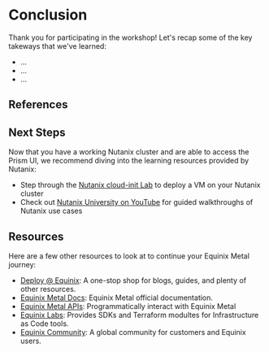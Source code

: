 <!-- See https://squidfunk.github.io/mkdocs-material/reference/ -->
# Conclusion

Thank you for participating in the workshop! Let's recap some of the key takeways that we've learned:

* ...
* ...
* ...

## References

## Next Steps

Now that you have a working Nutanix cluster and are able to access the Prism UI, we recommend diving into the learning resources provided by Nutanix:

* Step through the [Nutanix cloud-init Lab](https://www.nutanix.dev/lab_content/cloud-init-lab/) to deploy a VM on your Nutanix cluster
* Check out [Nutanix University on YouTube](https://www.youtube.com/@NutanixUniversity) for guided walkthroughs of Nutanix use cases

## Resources

Here are a few other resources to look at to continue your Equinix Metal journey:

* [Deploy @ Equinix](https://deploy.equinix.com): A one-stop shop for blogs, guides, and plenty of other resources.
* [Equinix Metal Docs](https://deploy.equinix.com/developers/docs/metal): Equinix Metal official documentation.
* [Equinix Metal APIs](https://deploy.equinix.com/developers/api/metal): Programmatically interact with Equinix Metal
* [Equinix Labs](https://github.com/equinix-labs): Provides SDKs and Terraform modultes for Infrastructure as Code tools.
* [Equinix Community](https://community.equinix.com): A global community for customers and Equinix users.
